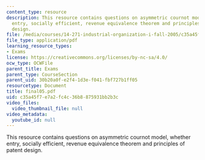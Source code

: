 ```yaml
---
content_type: resource
description: This resource contains questions on asymmetric cournot model, whether
  entry, socially efficient, revenue equivalence theorem and principles of patent
  design.
file: /media/courses/14-271-industrial-organization-i-fall-2005/c35a45f7e7a2fc4c36b8875931bb2b3c_final05.pdf
file_type: application/pdf
learning_resource_types:
- Exams
license: https://creativecommons.org/licenses/by-nc-sa/4.0/
ocw_type: OCWFile
parent_title: Exams
parent_type: CourseSection
parent_uid: 30b20a0f-e2f4-1d3e-f041-fbf727b1ff05
resourcetype: Document
title: final05.pdf
uid: c35a45f7-e7a2-fc4c-36b8-875931bb2b3c
video_files:
  video_thumbnail_file: null
video_metadata:
  youtube_id: null
---
```

This resource contains questions on asymmetric cournot model, whether entry, socially efficient, revenue equivalence theorem and principles of patent design.